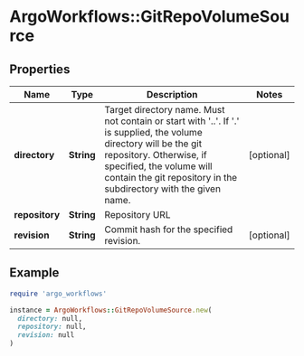 # ArgoWorkflows::GitRepoVolumeSource

## Properties

| Name | Type | Description | Notes |
| ---- | ---- | ----------- | ----- |
| **directory** | **String** | Target directory name. Must not contain or start with &#39;..&#39;.  If &#39;.&#39; is supplied, the volume directory will be the git repository.  Otherwise, if specified, the volume will contain the git repository in the subdirectory with the given name. | [optional] |
| **repository** | **String** | Repository URL |  |
| **revision** | **String** | Commit hash for the specified revision. | [optional] |

## Example

```ruby
require 'argo_workflows'

instance = ArgoWorkflows::GitRepoVolumeSource.new(
  directory: null,
  repository: null,
  revision: null
)
```

